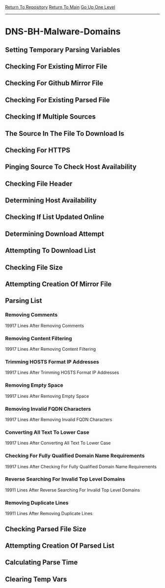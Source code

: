 [Return To Repository](https://github.com/deathbybandaid/piholeparser/)
[Return To Main](https://github.com/deathbybandaid/piholeparser/blob/master/RecentRunLogs/Mainlog.md)
[Go Up One Level](https://github.com/deathbybandaid/piholeparser/blob/master/RecentRunLogs/TopLevelScripts/30-Processing-Blacklists.md)
____________________________________
# DNS-BH-Malware-Domains
## Setting Temporary Parsing Variables
## Checking For Existing Mirror File
## Checking For Github Mirror File
## Checking For Existing Parsed File
## Checking If Multiple Sources
## The Source In The File To Download Is
## Checking For HTTPS
## Pinging Source To Check Host Availability
## Checking File Header
## Determining Host Availability
## Checking If List Updated Online
## Determining Download Attempt
## Attempting To Download List
## Checking File Size
## Attempting Creation Of Mirror File
## Parsing List
### Removing Comments
19917 Lines After Removing Comments
### Removing Content Filtering
19917 Lines After Removing Content Filtering
### Trimming HOSTS Format IP Addresses
19917 Lines After Trimming HOSTS Format IP Addresses
### Removing Empty Space
19917 Lines After Removing Empty Space
### Removing Invalid FQDN Characters
19917 Lines After Removing Invalid FQDN Characters
### Converting All Text To Lower Case
19917 Lines After Converting All Text To Lower Case
### Checking For Fully Qualified Domain Name Requirements
19917 Lines After Checking For Fully Qualified Domain Name Requirements
### Reverse Searching For Invalid Top Level Domains
19911 Lines After Reverse Searching For Invalid Top Level Domains
### Removing Duplicate Lines
19911 Lines After Removing Duplicate Lines
## Checking Parsed File Size
## Attempting Creation Of Parsed List
## Calculating Parse Time
## Clearing Temp Vars
